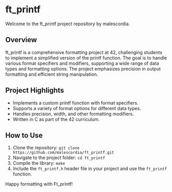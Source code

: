 # ft_printf

Welcome to the ft_printf project repository by malescordia.

## Overview
ft_printf is a comprehensive formatting project at 42, challenging students to implement a simplified version of the printf function. The goal is to handle various format specifiers and modifiers, supporting a wide range of data types and formatting options. The project emphasizes precision in output formatting and efficient string manipulation.

## Project Highlights
- Implements a custom printf function with format specifiers.
- Supports a variety of format options for different data types.
- Handles precision, width, and other formatting modifiers.
- Written in C as part of the 42 curriculum.

## How to Use
1. Clone the repository: `git clone https://github.com/malescordia/ft_printf.git`
2. Navigate to the project folder: `cd ft_printf`
3. Compile the library: `make`
4. Include the `ft_printf.h` header file in your project and use the `ft_printf` function.

Happy formatting with Ft_printf!
